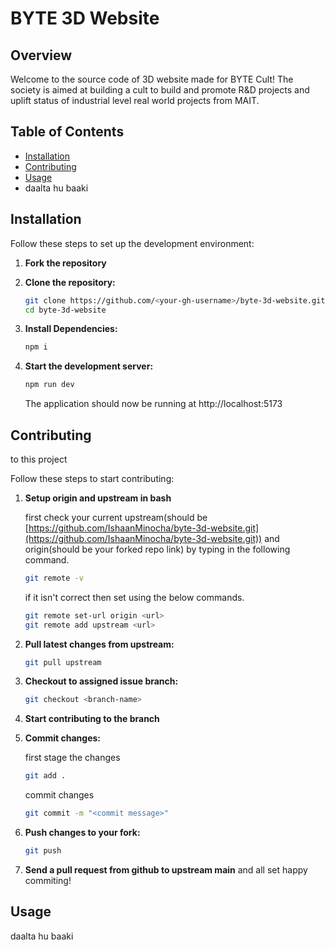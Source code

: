 
# BYTE 3D Website

## Overview

Welcome to the source code of 3D website made for BYTE Cult! The society is aimed at building a cult to build and promote R&D projects and uplift status of industrial level real world projects from MAIT.

## Table of Contents

- [Installation](#installation)
- [Contributing](#contributing)
- [Usage](#usage)
- daalta hu baaki

## Installation

Follow these steps to set up the development environment:

1. **Fork the repository**

2. **Clone the repository:**

   ```bash
   git clone https://github.com/<your-gh-username>/byte-3d-website.git
   cd byte-3d-website

   ```

3. **Install Dependencies:**

   ```bash
   npm i

   ```

4. **Start the development server:**

   ```bash
   npm run dev

   ```
   The application should now be running at http://localhost:5173

## Contributing
to this project

Follow these steps to start contributing:

1. **Setup origin and upstream in bash**

   first check your current upstream(should be [https://github.com/IshaanMinocha/byte-3d-website.git](https://github.com/IshaanMinocha/byte-3d-website.git)) and origin(should be your forked repo link) by typing in the following command.
   
    ```bash
   git remote -v

   ```
    
   if it isn't correct then set using the below commands.
   ```bash
   git remote set-url origin <url>
   git remote add upstream <url>

   ```
   
3. **Pull latest changes from upstream:**

   ```bash
   git pull upstream

   ```

4. **Checkout to assigned issue branch:**

   ```bash
   git checkout <branch-name>

   ```
   

5. **Start contributing to the branch**
   

6. **Commit changes:**

   first stage the changes
   ```bash
   git add .

   ```
   
   commit changes
   ```bash
   git commit -m "<commit message>"

   ```
   
7. **Push changes to your fork:**

   ```bash
   git push 

   ```
   

8. **Send a pull request from github to upstream main**
    and all set happy commiting!  


## Usage

daalta hu baaki
